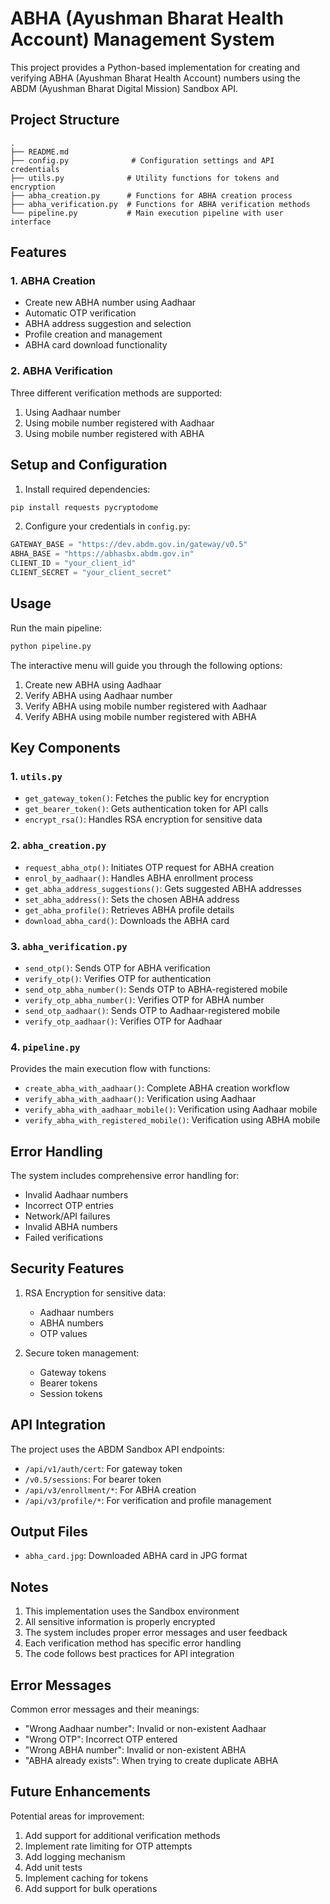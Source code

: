 # ABHA (Ayushman Bharat Health Account) Management System

This project provides a Python-based implementation for creating and verifying ABHA (Ayushman Bharat Health Account) numbers using the ABDM (Ayushman Bharat Digital Mission) Sandbox API.

## Project Structure

```
.
├── README.md
├── config.py              # Configuration settings and API credentials
├── utils.py              # Utility functions for tokens and encryption
├── abha_creation.py      # Functions for ABHA creation process
├── abha_verification.py  # Functions for ABHA verification methods
└── pipeline.py           # Main execution pipeline with user interface
```

## Features

### 1. ABHA Creation
- Create new ABHA number using Aadhaar
- Automatic OTP verification
- ABHA address suggestion and selection
- Profile creation and management
- ABHA card download functionality

### 2. ABHA Verification
Three different verification methods are supported:
1. Using Aadhaar number
2. Using mobile number registered with Aadhaar
3. Using mobile number registered with ABHA

## Setup and Configuration

1. Install required dependencies:
```bash
pip install requests pycryptodome
```

2. Configure your credentials in `config.py`:
```python
GATEWAY_BASE = "https://dev.abdm.gov.in/gateway/v0.5"
ABHA_BASE = "https://abhasbx.abdm.gov.in"
CLIENT_ID = "your_client_id"
CLIENT_SECRET = "your_client_secret"
```

## Usage

Run the main pipeline:
```bash
python pipeline.py
```

The interactive menu will guide you through the following options:
1. Create new ABHA using Aadhaar
2. Verify ABHA using Aadhaar number
3. Verify ABHA using mobile number registered with Aadhaar
4. Verify ABHA using mobile number registered with ABHA

## Key Components

### 1. `utils.py`
- `get_gateway_token()`: Fetches the public key for encryption
- `get_bearer_token()`: Gets authentication token for API calls
- `encrypt_rsa()`: Handles RSA encryption for sensitive data

### 2. `abha_creation.py`
- `request_abha_otp()`: Initiates OTP request for ABHA creation
- `enrol_by_aadhaar()`: Handles ABHA enrollment process
- `get_abha_address_suggestions()`: Gets suggested ABHA addresses
- `set_abha_address()`: Sets the chosen ABHA address
- `get_abha_profile()`: Retrieves ABHA profile details
- `download_abha_card()`: Downloads the ABHA card

### 3. `abha_verification.py`
- `send_otp()`: Sends OTP for ABHA verification
- `verify_otp()`: Verifies OTP for authentication
- `send_otp_abha_number()`: Sends OTP to ABHA-registered mobile
- `verify_otp_abha_number()`: Verifies OTP for ABHA number
- `send_otp_aadhaar()`: Sends OTP to Aadhaar-registered mobile
- `verify_otp_aadhaar()`: Verifies OTP for Aadhaar

### 4. `pipeline.py`
Provides the main execution flow with functions:
- `create_abha_with_aadhaar()`: Complete ABHA creation workflow
- `verify_abha_with_aadhaar()`: Verification using Aadhaar
- `verify_abha_with_aadhaar_mobile()`: Verification using Aadhaar mobile
- `verify_abha_with_registered_mobile()`: Verification using ABHA mobile

## Error Handling

The system includes comprehensive error handling for:
- Invalid Aadhaar numbers
- Incorrect OTP entries
- Network/API failures
- Invalid ABHA numbers
- Failed verifications

## Security Features

1. RSA Encryption for sensitive data:
   - Aadhaar numbers
   - ABHA numbers
   - OTP values

2. Secure token management:
   - Gateway tokens
   - Bearer tokens
   - Session tokens

## API Integration

The project uses the ABDM Sandbox API endpoints:
- `/api/v1/auth/cert`: For gateway token
- `/v0.5/sessions`: For bearer token
- `/api/v3/enrollment/*`: For ABHA creation
- `/api/v3/profile/*`: For verification and profile management

## Output Files

- `abha_card.jpg`: Downloaded ABHA card in JPG format

## Notes

1. This implementation uses the Sandbox environment
2. All sensitive information is properly encrypted
3. The system includes proper error messages and user feedback
4. Each verification method has specific error handling
5. The code follows best practices for API integration

## Error Messages

Common error messages and their meanings:
- "Wrong Aadhaar number": Invalid or non-existent Aadhaar
- "Wrong OTP": Incorrect OTP entered
- "Wrong ABHA number": Invalid or non-existent ABHA
- "ABHA already exists": When trying to create duplicate ABHA

## Future Enhancements

Potential areas for improvement:
1. Add support for additional verification methods
2. Implement rate limiting for OTP attempts
3. Add logging mechanism
4. Add unit tests
5. Implement caching for tokens
6. Add support for bulk operations
